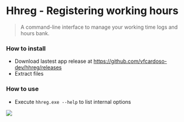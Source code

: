 # Hhreg - Registering working hours

> A command-line interface to manage your working time logs and hours bank.

### How to install
- Download lastest app release at https://github.com/vfcardoso-dev/hhreg/releases
- Extract files

### How to use
- Execute `hhreg.exe --help` to list internal options

![](https://github.com/vfcardoso-dev/hhreg/blob/main/screenshot.png?raw=true)